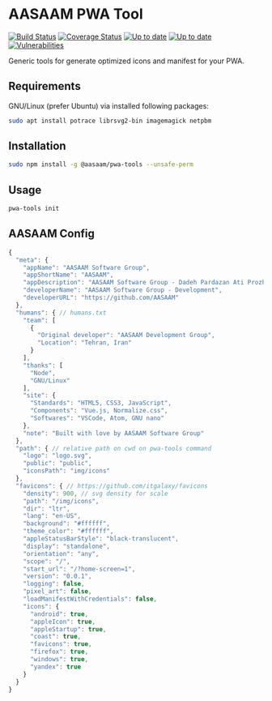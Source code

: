 # AASAAM PWA Tool

[![Build Status](https://img.shields.io/travis/com/AASAAM/pwa-tools.svg)](https://travis-ci.com/AASAAM/pwa-tools)
[![Coverage Status](https://img.shields.io/coveralls/github/AASAAM/pwa-tools.svg)](https://coveralls.io/github/AASAAM/pwa-tools)
[![Up to date](https://img.shields.io/david/AASAAM/pwa-tools.svg)](https://david-dm.org/AASAAM/pwa-tools)
[![Up to date](https://img.shields.io/david/dev/AASAAM/pwa-tools.svg)](https://david-dm.org/AASAAM/pwa-tools)
[![Vulnerabilities](https://img.shields.io/snyk/vulnerabilities/github/AASAAM/pwa-tools.svg)](https://snyk.io/test/github/AASAAM/pwa-tools)

Generic tools for generate optimized icons and manifest for your PWA.

## Requirements

GNU/Linux (prefer Ubuntu) via installed following packages:

```bash
sudo apt install potrace librsvg2-bin imagemagick netpbm
```

## Installation

```bash
sudo npm install -g @aasaam/pwa-tools --unsafe-perm
```

## Usage

```bash
pwa-tools init
```

## AASAAM Config

```js
{
  "meta": {
    "appName": "AASAAM Software Group",
    "appShortName": "AASAAM",
    "appDescription": "AASAAM Software Group - Dadeh Pardazan Ati Prozheh",
    "developerName": "AASAAM Software Group - Development",
    "developerURL": "https://github.com/AASAAM"
  },
  "humans": { // humans.txt
    "team": [
      {
        "Original developer": "AASAAM Development Group",
        "Location": "Tehran, Iran"
      }
    ],
    "thanks": [
      "Node",
      "GNU/Linux"
    ],
    "site": {
      "Standards": "HTML5, CSS3, JavaScript",
      "Components": "Vue.js, Normalize.css",
      "Softwares": "VSCode, Atom, GNU nano"
    },
    "note": "Built with love by AASAAM Software Group"
  },
  "path": { // relative path on cwd on pwa-tools command
    "logo": "logo.svg",
    "public": "public",
    "iconsPath": "img/icons"
  },
  "favicons": { // https://github.com/itgalaxy/favicons
    "density": 900, // svg density for scale
    "path": "/img/icons",
    "dir": "ltr",
    "lang": "en-US",
    "background": "#ffffff",
    "theme_color": "#ffffff",
    "appleStatusBarStyle": "black-translucent",
    "display": "standalone",
    "orientation": "any",
    "scope": "/",
    "start_url": "/?home-screen=1",
    "version": "0.0.1",
    "logging": false,
    "pixel_art": false,
    "loadManifestWithCredentials": false,
    "icons": {
      "android": true,
      "appleIcon": true,
      "appleStartup": true,
      "coast": true,
      "favicons": true,
      "firefox": true,
      "windows": true,
      "yandex": true
    }
  }
}
```
